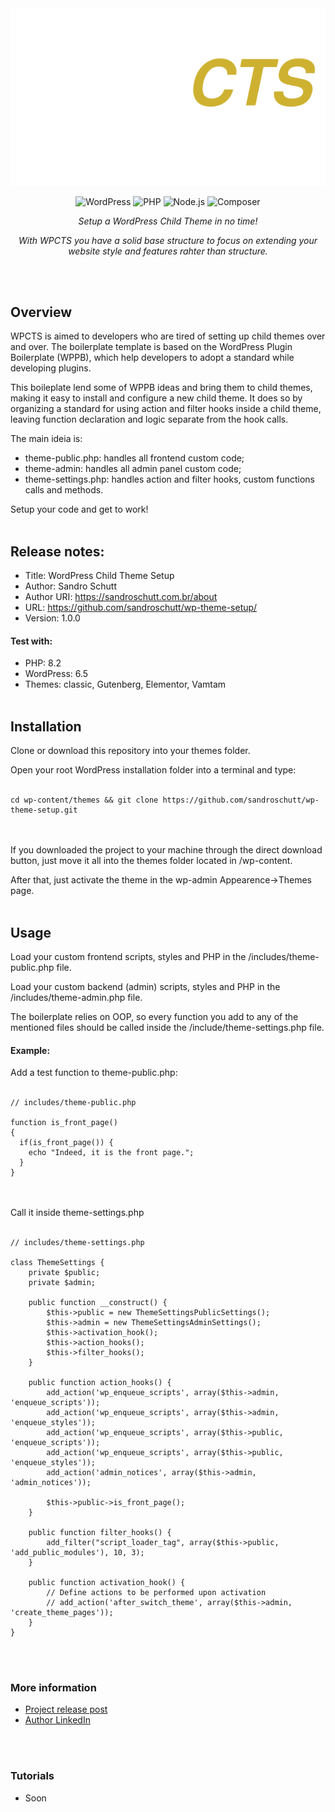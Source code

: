<div align="center">
  <img src="https://github.com/sandroschutt/wp-theme-setup/blob/main/wp-child-theme-seyup-logo-github-logo.webp"/>
</div>

<div align="center">
  
![WordPress](https://img.shields.io/badge/WordPress-21759B?style=for-the-badge&logo=wordpress&logoColor=white)
![PHP](https://img.shields.io/badge/PHP-777BB4?style=for-the-badge&logo=php&logoColor=white)
![Node.js](https://img.shields.io/badge/Node.js-339933?style=for-the-badge&logo=nodedotjs&logoColor=white)
![Composer](https://img.shields.io/badge/Composer-885630?style=for-the-badge&logo=composer&logoColor=white)

</div>

<p align="center"><i>Setup a WordPress Child Theme in no time!</i></p>

<p align="center" style="text-align: center"><i>With WPCTS you have a solid base structure to focus on extending your website style and features rahter than structure.</i></p>
<br/><br/>

## Overview
WPCTS is aimed to developers who are tired of setting up child themes over and over. The boilerplate template is based on the WordPress Plugin Boilerplate (WPPB), which help developers to adopt a standard while developing plugins.

This boileplate lend some of WPPB ideas and bring them to child themes, making it easy to install and configure a new child theme. It does so by organizing a standard for using action and filter hooks inside a child theme, leaving function declaration and logic separate from the hook calls.

The main ideia is:
- theme-public.php: handles all frontend custom code;
- theme-admin: handles all admin panel custom code;
- theme-settings.php: handles action and filter hooks, custom functions calls and methods.

Setup your code and get to work!
<br/><br/>

## Release notes:
- Title: WordPress Child Theme Setup
- Author: Sandro Schutt
- Author URI: https://sandroschutt.com.br/about
- URL: https://github.com/sandroschutt/wp-theme-setup/
- Version: 1.0.0

#### Test with:
- PHP: 8.2
- WordPress: 6.5
- Themes: classic, Gutenberg, Elementor, Vamtam
<br/><br/>

## Installation
Clone or download this repository into your themes folder.

Open your root WordPress installation folder into a terminal and type:
<br/><br/>
```
cd wp-content/themes && git clone https://github.com/sandroschutt/wp-theme-setup.git
```
<br/><br/>
If you downloaded the project to your machine through the direct download button, just move it all into the themes folder located in /wp-content.

After that, just activate the theme in the wp-admin Appearence->Themes page.
<br/><br/>
## Usage
Load your custom frontend scripts, styles and PHP in the /includes/theme-public.php file.

Load your custom backend (admin) scripts, styles and PHP in the /includes/theme-admin.php file.

The boilerplate relies on OOP, so every function you add to any of the mentioned files should be called inside the /include/theme-settings.php file.

#### Example:
Add a test function to theme-public.php:
<br/><br/>
```
// includes/theme-public.php

function is_front_page()
{
  if(is_front_page()) {
    echo "Indeed, it is the front page.";
  }
}
```
<br/><br/>
Call it inside theme-settings.php
<br/><br/>
```
// includes/theme-settings.php

class ThemeSettings {
    private $public;
    private $admin;

    public function __construct() {
        $this->public = new ThemeSettingsPublicSettings();
        $this->admin = new ThemeSettingsAdminSettings();
        $this->activation_hook();
        $this->action_hooks();
        $this->filter_hooks();
    }

    public function action_hooks() {
        add_action('wp_enqueue_scripts', array($this->admin, 'enqueue_scripts'));
        add_action('wp_enqueue_scripts', array($this->admin, 'enqueue_styles'));
        add_action('wp_enqueue_scripts', array($this->public, 'enqueue_scripts'));
        add_action('wp_enqueue_scripts', array($this->public, 'enqueue_styles'));
        add_action('admin_notices', array($this->admin, 'admin_notices'));

        $this->public->is_front_page();
    }

    public function filter_hooks() {
        add_filter("script_loader_tag", array($this->public, 'add_public_modules'), 10, 3);
    }

    public function activation_hook() {
        // Define actions to be performed upon activation
        // add_action('after_switch_theme', array($this->admin, 'create_theme_pages'));
    }
}
```
<br/><br/>

### More information
 - [Project release post](https://sandroschutt.com.br/projects/wordpress-child-theme-setup)
 - [Author LinkedIn](https://linkedin.com/in/sandro-schutt)

<br/><br/>
### Tutorials
- Soon

